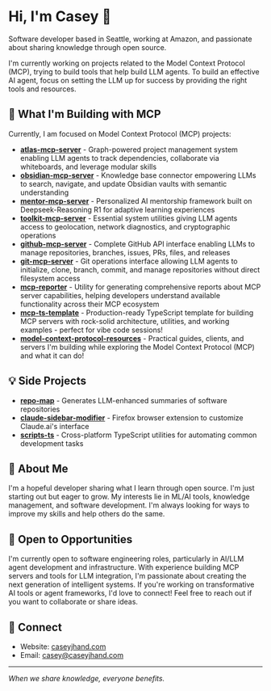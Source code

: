 # Hi, I'm Casey 👋

Software developer based in Seattle, working at Amazon, and passionate about sharing knowledge through open source.

I'm currently working on projects related to the Model Context Protocol (MCP), trying to build tools that help build LLM agents. To build an effective AI agent, focus on setting the LLM up for success by providing the right tools and resources.

## 🚀 What I'm Building with MCP

Currently, I am focused on Model Context Protocol (MCP) projects:

- [**atlas-mcp-server**](https://github.com/cyanheads/atlas-mcp-server) - Graph-powered project management system enabling LLM agents to track dependencies, collaborate via whiteboards, and leverage modular skills
- [**obsidian-mcp-server**](https://github.com/cyanheads/obsidian-mcp-server) - Knowledge base connector empowering LLMs to search, navigate, and update Obsidian vaults with semantic understanding
- [**mentor-mcp-server**](https://github.com/cyanheads/mentor-mcp-server) - Personalized AI mentorship framework built on Deepseek-Reasoning R1 for adaptive learning experiences
- [**toolkit-mcp-server**](https://github.com/cyanheads/toolkit-mcp-server) - Essential system utilities giving LLM agents access to geolocation, network diagnostics, and cryptographic operations
- [**github-mcp-server**](https://github.com/cyanheads/github-mcp-server) - Complete GitHub API interface enabling LLMs to manage repositories, branches, issues, PRs, files, and releases
- [**git-mcp-server**](https://github.com/cyanheads/git-mcp-server) - Git operations interface allowing LLM agents to initialize, clone, branch, commit, and manage repositories without direct filesystem access
- [**mcp-reporter**](https://github.com/cyanheads/mcp-reporter) - Utility for generating comprehensive reports about MCP server capabilities, helping developers understand available functionality across their MCP ecosystem
- [**mcp-ts-template**](https://github.com/cyanheads/mcp-ts-template) - Production-ready TypeScript template for building MCP servers with rock-solid architecture, utilities, and working examples - perfect for vibe code sessions!
- [**model-context-protocol-resources**](https://github.com/cyanheads/model-context-protocol-resources) - Practical guides, clients, and servers I'm building while exploring the Model Context Protocol (MCP) and what it can do!

## 💡 Side Projects

- [**repo-map**](https://github.com/cyanheads/repo-map) - Generates LLM-enhanced summaries of software repositories
- [**claude-sidebar-modifier**](https://github.com/cyanheads/claude-sidebar-modifier) - Firefox browser extension to customize Claude.ai's interface
- [**scripts-ts**](https://github.com/cyanheads/scripts-ts) - Cross-platform TypeScript utilities for automating common development tasks

## 🧠 About Me

I'm a hopeful developer sharing what I learn through open source. I'm just starting out but eager to grow. My interests lie in ML/AI tools, knowledge management, and software development. I'm always looking for ways to improve my skills and help others do the same.

## 💼 Open to Opportunities

I'm currently open to software engineering roles, particularly in AI/LLM agent development and infrastructure. With experience building MCP servers and tools for LLM integration, I'm passionate about creating the next generation of intelligent systems. If you're working on transformative AI tools or agent frameworks, I'd love to connect! Feel free to reach out if you want to collaborate or share ideas.

## 🔗 Connect

- Website: [caseyjhand.com](https://caseyjhand.com)
- Email: [casey@caseyjhand.com](mailto:casey@caseyjhand.com)

---

_When we share knowledge, everyone benefits._

